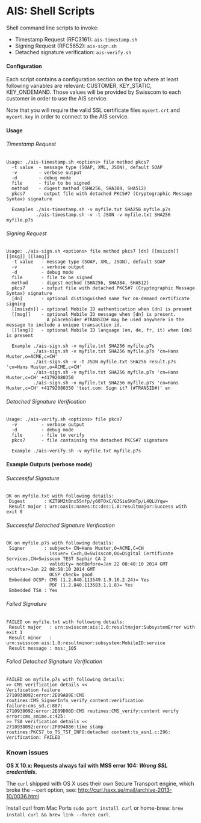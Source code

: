 AIS: Shell Scripts
============

Shell command line scripts to invoke:

* Timestamp Request (RFC3161): `ais-timestamp.sh`
* Signing Request (RFC5652): `ais-sign.sh`
* Detached signature verification: `ais-verify.sh`

#### Configuration

Each script contains a configuration section on the top where at least following variables are relevant: CUSTOMER, KEY_STATIC, KEY_ONDEMAND.
Those values will be provided by Swisscom to each customer in order to use the AIS service.

Note that you will require the valid SSL certificate files `mycert.crt` and `mycert.key` in order to connect to the AIS service.

#### Usage
###### Timestamp Request

```
Usage: ./ais-timestamp.sh <options> file method pkcs7
  -t value  - message type (SOAP, XML, JSON), default SOAP
  -v        - verbose output
  -d        - debug mode
  file      - file to be signed
  method    - digest method (SHA256, SHA384, SHA512)
  pkcs7     - output file with detached PKCS#7 (Cryptographic Message Syntax) signature

  Examples ./ais-timestamp.sh -v myfile.txt SHA256 myfile.p7s
           ./ais-timestamp.sh -v -t JSON -v myfile.txt SHA256 myfile.p7s
```

###### Signing Request
```
Usage: ./ais-sign.sh <options> file method pkcs7 [dn] [[msisdn]] [[msg]] [[lang]]
  -t value   - message type (SOAP, XML, JSON), default SOAP
  -v         - verbose output
  -d         - debug mode
  file       - file to be signed
  method     - digest method (SHA256, SHA384, SHA512)
  pkcs7      - output file with detached PKCS#7 (Cryptographic Message Syntax) signature
  [dn]       - optional distinguished name for on-demand certificate signing
  [[msisdn]] - optional Mobile ID authentication when [dn] is present
  [[msg]]    - optional Mobile ID message when [dn] is present.
               A placeholder #TRANSID# may be used anywhere in the message to include a unique transaction id.
  [[lang]]   - optional Mobile ID language (en, de, fr, it) when [dn] is present

  Example ./ais-sign.sh -v myfile.txt SHA256 myfile.p7s
          ./ais-sign.sh -v myfile.txt SHA256 myfile.p7s 'cn=Hans Muster,o=ACME,c=CH'
          ./ais-sign.sh -v -t JSON myfile.txt SHA256 result.p7s 'cn=Hans Muster,o=ACME,c=CH'
          ./ais-sign.sh -v myfile.txt SHA256 myfile.p7s 'cn=Hans Muster,c=CH' +41792080350
          ./ais-sign.sh -v myfile.txt SHA256 myfile.p7s 'cn=Hans Muster,c=CH' +41792080350 'test.com: Sign it? (#TRANSID#)' en
```

###### Detached Signature Verification
```
Usage: ./ais-verify.sh <options> file pkcs7
  -v         - verbose output
  -d         - debug mode
  file       - file to verify
  pkcs7      - file containing the detached PKCS#7 signature

  Example ./ais-verify.sh -v myfile.txt myfile.p7s
```

#### Example Outputs (verbose mode)
###### Successful Signature

```
OK on myfile.txt with following details:
 Digest       : KZT9M2tBnx5Snfp/y60TOxC/G3SiuSKmTp/L4QLUYqw=
 Result major : urn:oasis:names:tc:dss:1.0:resultmajor:Success with exit 0
```

###### Successful Detached Signature Verification
```
OK on myfile.p7s with following details:
 Signer       : subject= CN=Hans Muster,O=ACME,C=CH
                issuer= C=ch,O=Swisscom,OU=Digital Certificate Services,CN=Swisscom TEST Saphir CA 2
                validity= notBefore=Jan 22 08:48:10 2014 GMT notAfter=Jan 22 08:58:10 2014 GMT
                OCSP check= good
 Embedded OCSP: CMS (1.2.840.113549.1.9.16.2.24)= Yes
                PDF (1.2.840.113583.1.1.8)= Yes
 Embedded TSA : Yes
```

###### Failed Signature
```
FAILED on myfile.txt with following details:
 Result major   : urn:swisscom:ais:1.0:resultmajor:SubsystemError with exit 1
 Result minor   : urn:swisscom:ais:1.0:resultminor:subsystem:MobileID:service
 Result message : mss:_105
```

###### Failed Detached Signature Verification
```
FAILED on myfile.p7s with following details:
>> CMS verification details <<
Verification failure
2710938092:error:2E09A09E:CMS routines:CMS_SignerInfo_verify_content:verification failure:cms_sd.c:887:
2710938092:error:2E09D06D:CMS routines:CMS_verify:content verify error:cms_smime.c:425:
>> TSA verification details <<
2710938092:error:2F094086:time stamp routines:PKCS7_to_TS_TST_INFO:detached content:ts_asn1.c:296:
Verification: FAILED
```

### Known issues

**OS X 10.x: Requests always fail with MSS error 104: _Wrong SSL credentials_.**

The `curl` shipped with OS X uses their own Secure Transport engine, which broke the --cert option, see: http://curl.haxx.se/mail/archive-2013-10/0036.html

Install curl from Mac Ports `sudo port install curl` or home-brew: `brew install curl && brew link --force curl`.
